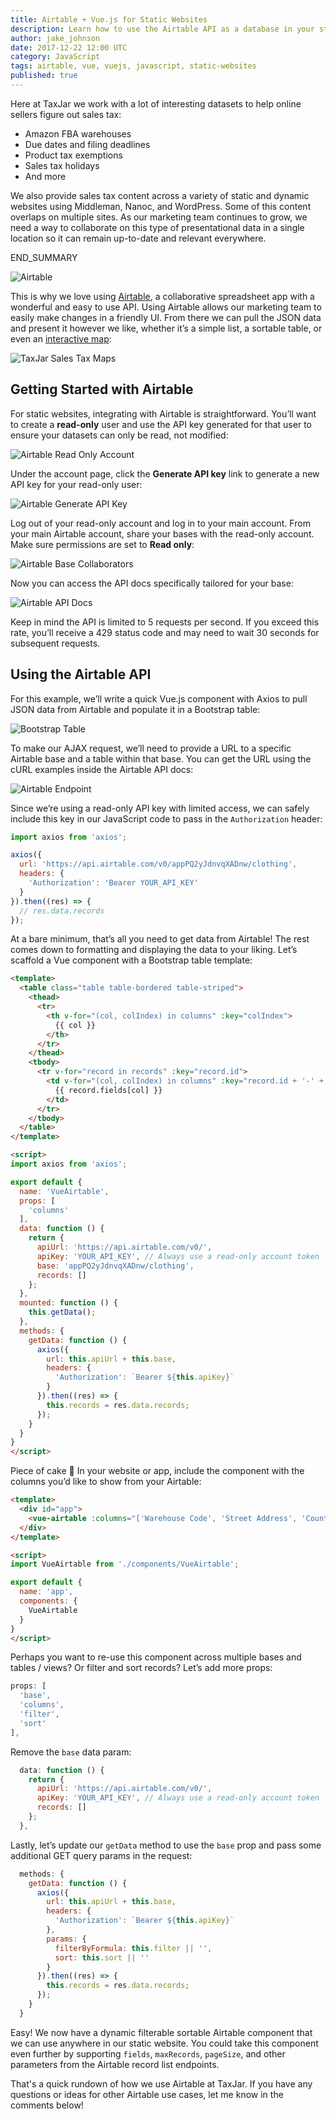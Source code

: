 ```yaml
---
title: Airtable + Vue.js for Static Websites
description: Learn how to use the Airtable API as a database in your static websites!
author: jake_johnson
date: 2017-12-22 12:00 UTC
category: JavaScript
tags: airtable, vue, vuejs, javascript, static-websites
published: true
---
```


Here at TaxJar we work with a lot of interesting datasets to help online sellers figure out sales tax:

* Amazon FBA warehouses
* Due dates and filing deadlines
* Product tax exemptions
* Sales tax holidays
* And more

We also provide sales tax content across a variety of static and dynamic websites using Middleman, Nanoc, and WordPress. Some of this content overlaps on multiple sites. As our marketing team continues to grow, we need a way to collaborate on this type of presentational data in a single location so it can remain up-to-date and relevant everywhere.

END_SUMMARY

![Airtable](/images/blog/airtable-and-vue-js-for-static-websites/airtable.png)

This is why we love using [Airtable](https://airtable.com), a collaborative spreadsheet app with a wonderful and easy to use API. Using Airtable allows our marketing team to easily make changes in a friendly UI. From there we can pull the JSON data and present it however we like, whether it’s a simple list, a sortable table, or even an [interactive map](https://www.taxjar.com/sales-tax-maps/):

![TaxJar Sales Tax Maps](/images/blog/airtable-and-vue-js-for-static-websites/sales-tax-maps.jpg)

## Getting Started with Airtable

For static websites, integrating with Airtable is straightforward. You’ll want to create a **read-only** user and use the API key generated for that user to ensure your datasets can only be read, not modified:

![Airtable Read Only Account](/images/blog/airtable-and-vue-js-for-static-websites/airtable-read-only-account.png)

Under the account page, click the **Generate API key** link to generate a new API key for your read-only user:

![Airtable Generate API Key](/images/blog/airtable-and-vue-js-for-static-websites/airtable-generate-api-key.png)

Log out of your read-only account and log in to your main account. From your main Airtable account, share your bases with the read-only account. Make sure permissions are set to **Read only**:

![Airtable Base Collaborators](/images/blog/airtable-and-vue-js-for-static-websites/airtable-collaborators.png)

Now you can access the API docs specifically tailored for your base:

![Airtable API Docs](/images/blog/airtable-and-vue-js-for-static-websites/airtable-api-docs.jpg)

Keep in mind the API is limited to 5 requests per second. If you exceed this rate, you’ll receive a 429 status code and may need to wait 30 seconds for subsequent requests.

## Using the Airtable API

For this example, we’ll write a quick Vue.js component with Axios to pull JSON data from Airtable and populate it in a Bootstrap table:

![Bootstrap Table](/images/blog/airtable-and-vue-js-for-static-websites/fba-warehouse-table.jpg)

To make our AJAX request, we’ll need to provide a URL to a specific Airtable base and a table within that base. You can get the URL using the cURL examples inside the Airtable API docs:

![Airtable Endpoint](/images/blog/airtable-and-vue-js-for-static-websites/airtable-endpoint.png)

Since we’re using a read-only API key with limited access, we can safely include this key in our JavaScript code to pass in the `Authorization` header:

```javascript
import axios from 'axios';

axios({
  url: 'https://api.airtable.com/v0/appPQ2yJdnvqXADnw/clothing',
  headers: {
    'Authorization': 'Bearer YOUR_API_KEY'
  }
}).then((res) => {
  // res.data.records
});
```

At a bare minimum, that’s all you need to get data from Airtable! The rest comes down to formatting and displaying the data to your liking. Let’s scaffold a Vue component with a Bootstrap table template:

```html
<template>
  <table class="table table-bordered table-striped">
    <thead>
      <tr>
        <th v-for="(col, colIndex) in columns" :key="colIndex">
          {{ col }}
        </th>
      </tr>
    </thead>
    <tbody>
      <tr v-for="record in records" :key="record.id">
        <td v-for="(col, colIndex) in columns" :key="record.id + '-' + colIndex">
          {{ record.fields[col] }}
        </td>
      </tr>
    </tbody>
  </table>
</template>

<script>
import axios from 'axios';

export default {
  name: 'VueAirtable',
  props: [
    'columns'
  ],
  data: function () {
    return {
      apiUrl: 'https://api.airtable.com/v0/',
      apiKey: 'YOUR_API_KEY', // Always use a read-only account token
      base: 'appPQ2yJdnvqXADnw/clothing',
      records: []
    };
  },
  mounted: function () {
    this.getData();
  },
  methods: {
    getData: function () {
      axios({
        url: this.apiUrl + this.base,
        headers: {
          'Authorization': `Bearer ${this.apiKey}`
        }
      }).then((res) => {
        this.records = res.data.records;
      });
    }
  }
}
</script>
```

Piece of cake 🍰 In your website or app, include the component with the columns you’d like to show from your Airtable:

```html
<template>
  <div id="app">
    <vue-airtable :columns="['Warehouse Code', 'Street Address', 'County', 'Sales Tax Rate']"></vue-airtable>
  </div>
</template>

<script>
import VueAirtable from './components/VueAirtable';

export default {
  name: 'app',
  components: {
    VueAirtable
  }
}
</script>
```

Perhaps you want to re-use this component across multiple bases and tables / views? Or filter and sort records? Let’s add more props:

```javascript
props: [
  'base',
  'columns',
  'filter',
  'sort'
],
```

Remove the `base` data param:

```javascript
  data: function () {
    return {
      apiUrl: 'https://api.airtable.com/v0/',
      apiKey: 'YOUR_API_KEY', // Always use a read-only account token
      records: []
    };
  },
```

Lastly, let’s update our `getData` method to use the `base` prop and pass some additional GET query params in the request:

```javascript
  methods: {
    getData: function () {
      axios({
        url: this.apiUrl + this.base,
        headers: {
          'Authorization': `Bearer ${this.apiKey}`
        },
        params: {
          filterByFormula: this.filter || '',
          sort: this.sort || ''
        }
      }).then((res) => {
        this.records = res.data.records;
      });
    }
  }
```

Easy! We now have a dynamic filterable sortable Airtable component that we can use anywhere in our static website. You could take this component even further by supporting `fields`, `maxRecords`, `pageSize`, and other parameters from the Airtable record list endpoints.

That's a quick rundown of how we use Airtable at TaxJar. If you have any questions or ideas for other Airtable use cases, let me know in the comments below!
